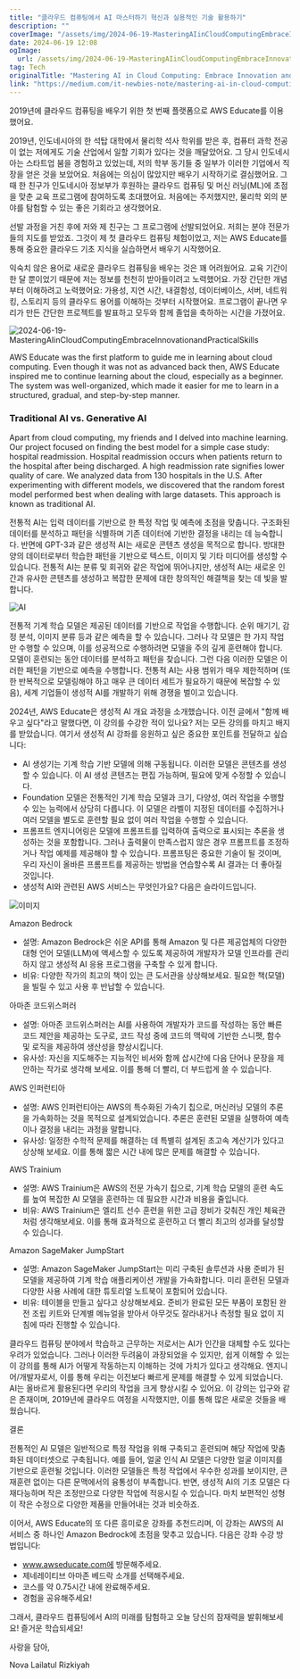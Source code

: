 ```yaml
---
title: "클라우드 컴퓨팅에서 AI 마스터하기 혁신과 실용적인 기술 활용하기"
description: ""
coverImage: "/assets/img/2024-06-19-MasteringAIinCloudComputingEmbraceInnovationandPracticalSkills_0.png"
date: 2024-06-19 12:08
ogImage:
  url: /assets/img/2024-06-19-MasteringAIinCloudComputingEmbraceInnovationandPracticalSkills_0.png
tag: Tech
originalTitle: "Mastering AI in Cloud Computing: Embrace Innovation and Practical Skills!"
link: "https://medium.com/it-newbies-note/mastering-ai-in-cloud-computing-embrace-innovation-and-practical-skills-8563d3a21975"
---
```


2019년에 클라우드 컴퓨팅을 배우기 위한 첫 번째 플랫폼으로 AWS Educate를 이용했어요.

2019년, 인도네시아의 한 석탑 대학에서 물리학 석사 학위를 받은 후, 컴퓨터 과학 전공이 없는 저에게도 기술 산업에서 일할 기회가 있다는 것을 깨달았어요. 그 당시 인도네시아는 스타트업 붐을 경험하고 있었는데, 저의 학부 동기들 중 일부가 이러한 기업에서 직장을 얻은 것을 보았어요. 처음에는 의심이 많았지만 배우기 시작하기로 결심했어요. 그때 한 친구가 인도네시아 정보부가 후원하는 클라우드 컴퓨팅 및 머신 러닝(ML)에 초점을 맞춘 교육 프로그램에 참여하도록 초대했어요. 처음에는 주저했지만, 물리학 외의 분야를 탐험할 수 있는 좋은 기회라고 생각했어요.

선발 과정을 거친 후에 저와 제 친구는 그 프로그램에 선발되었어요. 저희는 분야 전문가들의 지도를 받았죠. 그것이 제 첫 클라우드 컴퓨팅 체험이었고, 저는 AWS Educate를 통해 중요한 클라우드 기초 지식을 실습하면서 배우기 시작했어요.

익숙치 않은 용어로 새로운 클라우드 컴퓨팅을 배우는 것은 꽤 어려웠어요. 교육 기간이 한 달 뿐이었기 때문에 저는 정보를 천천히 받아들이려고 노력했어요. 가장 간단한 개념부터 이해하려고 노력했어요: 가용성, 지연 시간, 내결함성, 데이터베이스, 서버, 네트워킹, 스토리지 등의 클라우드 용어를 이해하는 것부터 시작했어요. 프로그램이 끝나면 우리가 만든 간단한 프로젝트를 발표하고 모두와 함께 졸업을 축하하는 시간을 가졌어요.

<div class="content-ad"></div>

![2024-06-19-MasteringAIinCloudComputingEmbraceInnovationandPracticalSkills](/assets/img/2024-06-19-MasteringAIinCloudComputingEmbraceInnovationandPracticalSkills_0.png)

AWS Educate was the first platform to guide me in learning about cloud computing. Even though it was not as advanced back then, AWS Educate inspired me to continue learning about the cloud, especially as a beginner. The system was well-organized, which made it easier for me to learn in a structured, gradual, and step-by-step manner.

### Traditional AI vs. Generative AI

Apart from cloud computing, my friends and I delved into machine learning. Our project focused on finding the best model for a simple case study: hospital readmission. Hospital readmission occurs when patients return to the hospital after being discharged. A high readmission rate signifies lower quality of care. We analyzed data from 130 hospitals in the U.S. After experimenting with different models, we discovered that the random forest model performed best when dealing with large datasets. This approach is known as traditional AI.

<div class="content-ad"></div>

전통적 AI는 입력 데이터를 기반으로 한 특정 작업 및 예측에 초점을 맞춥니다. 구조화된 데이터를 분석하고 패턴을 식별하며 기존 데이터에 기반한 결정을 내리는 데 능숙합니다. 반면에 GPT-3과 같은 생성적 AI는 새로운 콘텐츠 생성을 목적으로 합니다. 방대한 양의 데이터로부터 학습한 패턴을 기반으로 텍스트, 이미지 및 기타 미디어를 생성할 수 있습니다. 전통적 AI는 분류 및 회귀와 같은 작업에 뛰어나지만, 생성적 AI는 새로운 인간과 유사한 콘텐츠를 생성하고 복잡한 문제에 대한 창의적인 해결책을 찾는 데 빛을 발합니다.

![AI](/assets/img/2024-06-19-MasteringAIinCloudComputingEmbraceInnovationandPracticalSkills_1.png)

전통적 기계 학습 모델은 제공된 데이터를 기반으로 작업을 수행합니다. 순위 매기기, 감정 분석, 이미지 분류 등과 같은 예측을 할 수 있습니다. 그러나 각 모델은 한 가지 작업만 수행할 수 있으며, 이를 성공적으로 수행하려면 모델을 주의 깊게 훈련해야 합니다. 모델이 훈련되는 동안 데이터를 분석하고 패턴을 찾습니다. 그런 다음 이러한 모델은 이러한 패턴을 기반으로 예측을 수행합니다. 전통적 AI는 사용 범위가 매우 제한적하며 (또한 반복적으로 모델링해야 하고 매우 큰 데이터 세트가 필요하기 때문에 복잡할 수 있음), 세계 기업들이 생성적 AI를 개발하기 위해 경쟁을 벌이고 있습니다.

2024년, AWS Educate은 생성적 AI 개요 과정을 소개했습니다. 이전 글에서 "함께 배우고 싶다"라고 말했다면, 이 강의를 수강한 적이 있나요? 저는 모든 강의를 마치고 배지를 받았습니다. 여기서 생성적 AI 강좌를 응원하고 싶은 중요한 포인트를 전달하고 싶습니다:

<div class="content-ad"></div>

- AI 생성기는 기계 학습 기반 모델에 의해 구동됩니다. 이러한 모델은 콘텐츠를 생성할 수 있습니다. 이 AI 생성 콘텐츠는 편집 가능하며, 필요에 맞게 수정할 수 있습니다.
- Foundation 모델은 전통적인 기계 학습 모델과 크기, 다양성, 여러 작업을 수행할 수 있는 능력에서 상당히 다릅니다. 이 모델은 라벨이 지정된 데이터를 수집하거나 여러 모델을 별도로 훈련할 필요 없이 여러 작업을 수행할 수 있습니다.
- 프롬프트 엔지니어링은 모델에 프롬프트를 입력하여 출력으로 표시되는 추론을 생성하는 것을 포함합니다. 그러나 출력물이 만족스럽지 않은 경우 프롬프트를 조정하거나 작업 예제를 제공해야 할 수 있습니다. 프롬프팅은 중요한 기술이 될 것이며, 우리 자신이 올바른 프롬프트를 제공하는 방법을 연습할수록 AI 결과는 더 좋아질 것입니다.
- 생성적 AI와 관련된 AWS 서비스는 무엇인가요? 다음은 슬라이드입니다.

![이미지](/assets/img/2024-06-19-MasteringAIinCloudComputingEmbraceInnovationandPracticalSkills_2.png)

Amazon Bedrock

- 설명: Amazon Bedrock은 쉬운 API를 통해 Amazon 및 다른 제공업체의 다양한 대형 언어 모델(LLM)에 액세스할 수 있도록 제공하여 개발자가 모델 인프라를 관리하지 않고 생성적 AI 응용 프로그램을 구축할 수 있게 합니다.
- 비유: 다양한 작가의 최고의 책이 있는 큰 도서관을 상상해보세요. 필요한 책(모델)을 빌릴 수 있고 사용 후 반납할 수 있습니다.

<div class="content-ad"></div>

아마존 코드위스퍼러

- 설명: 아마존 코드위스퍼러는 AI를 사용하여 개발자가 코드를 작성하는 동안 빠른 코드 제안을 제공하는 도구로, 코드 작성 중에 코드의 맥락에 기반한 스니펫, 함수 및 로직을 제공하여 생산성을 향상시킵니다.
- 유사성: 자신을 지도해주는 지능적인 비서와 함께 삽시간에 다음 단어나 문장을 제안하는 작가로 생각해 보세요. 이를 통해 더 빨리, 더 부드럽게 쓸 수 있습니다.

AWS 인퍼런티아

- 설명: AWS 인퍼런티아는 AWS의 특수화된 가속기 칩으로, 머신러닝 모델의 추론을 가속화하는 것을 목적으로 설계되었습니다. 추론은 훈련된 모델을 실행하여 예측이나 결정을 내리는 과정을 말합니다.
- 유사성: 일정한 수학적 문제를 해결하는 데 특별히 설계된 초고속 계산기가 있다고 상상해 보세요. 이를 통해 짧은 시간 내에 많은 문제를 해결할 수 있습니다.

<div class="content-ad"></div>

AWS Trainium

- 설명: AWS Trainium은 AWS의 전문 가속기 칩으로, 기계 학습 모델의 훈련 속도를 높여 복잡한 AI 모델을 훈련하는 데 필요한 시간과 비용을 줄입니다.
- 비유: AWS Trainium은 엘리트 선수 훈련을 위한 고급 장비가 갖춰진 개인 체육관처럼 생각해보세요. 이를 통해 효과적으로 훈련하고 더 빨리 최고의 성과를 달성할 수 있습니다.

Amazon SageMaker JumpStart

- 설명: Amazon SageMaker JumpStart는 미리 구축된 솔루션과 사용 준비가 된 모델을 제공하여 기계 학습 애플리케이션 개발을 가속화합니다. 미리 훈련된 모델과 다양한 사용 사례에 대한 튜토리얼 노트북이 포함되어 있습니다.
- 비유: 테이블을 만들고 싶다고 상상해보세요. 준비가 완료된 모든 부품이 포함된 완전 조립 키트와 단계별 메뉴얼을 받아서 아무것도 잘라내거나 측정할 필요 없이 지침에 따라 진행할 수 있습니다.

<div class="content-ad"></div>

클라우드 컴퓨팅 분야에서 학습하고 근무하는 저로서는 AI가 인간을 대체할 수도 있다는 우려가 있었습니다. 그러나 이러한 두려움이 과장되었을 수 있지만, 쉽게 이해할 수 있는 이 강의를 통해 AI가 어떻게 작동하는지 이해하는 것에 가치가 있다고 생각해요. 엔지니어/개발자로서, 이를 통해 우리는 이전보다 빠르게 문제를 해결할 수 있게 되었습니다. AI는 올바르게 활용된다면 우리의 작업을 크게 향상시킬 수 있어요. 이 강의는 입구와 같은 존재이며, 2019년에 클라우드 여정을 시작했지만, 이를 통해 많은 새로운 것들을 배웠습니다.

결론

전통적인 AI 모델은 일반적으로 특정 작업을 위해 구축되고 훈련되며 해당 작업에 맞춤화된 데이터셋으로 구축됩니다. 예를 들어, 얼굴 인식 AI 모델은 다양한 얼굴 이미지를 기반으로 훈련될 것입니다. 이러한 모델들은 특정 작업에서 우수한 성과를 보이지만, 큰 재훈련 없이는 다른 문맥에서의 융통성이 부족합니다. 반면, 생성적 AI의 기초 모델은 다재다능하며 작은 조정만으로 다양한 작업에 적응시킬 수 있습니다. 마치 보편적인 성형이 작은 수정으로 다양한 제품을 만들어내는 것과 비슷하죠.

이어서, AWS Educate의 또 다른 흥미로운 강좌를 추천드리며, 이 강좌는 AWS의 AI 서비스 중 하나인 Amazon Bedrock에 초점을 맞추고 있습니다. 다음은 강좌 수강 방법입니다:

<div class="content-ad"></div>

- www.awseducate.com에 방문해주세요.
- 제네레이티브 아마존 베드락 소개를 선택해주세요.
- 코스를 약 0.75시간 내에 완료해주세요.
- 경험을 공유해주세요!

그래서, 클라우드 컴퓨팅에서 AI의 미래를 탐험하고 오늘 당신의 잠재력을 발휘해보세요! 즐거운 학습되세요!

사랑을 담아,

Nova Lailatul Rizkiyah
